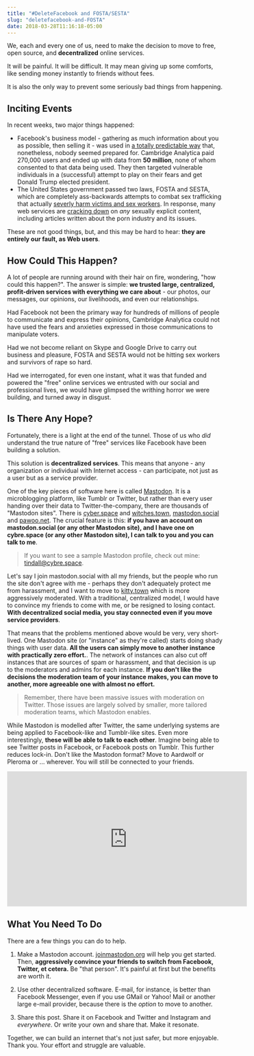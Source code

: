 ```yaml
---
title: "#DeleteFacebook and FOSTA/SESTA"
slug: "deletefacebook-and-FOSTA"
date: 2018-03-28T11:16:18-05:00
---
```


We, each and every one of us, need to make the decision to move to free, open source, and **decentralized** online services.

It will be painful. It will be difficult. It may mean giving up some comforts, like sending money instantly to friends without fees.

It is also the only way to prevent some seriously bad things from happening.

## Inciting Events

In recent weeks, two major things happened:

* Facebook's business model - gathering as much information about you as possible, then selling it - was used in [a totally predictable way](https://slate.com/technology/2018/03/the-real-scandal-isnt-cambridge-analytica-its-facebooks-whole-business-model.html) that, nonetheless, nobody seemed prepared for. Cambridge Analytica paid 270,000 users and ended up with data from **50 million**, none of whom consented to that data being used. They then targeted vulnerable individuals in a (successful) attempt to play on their fears and get Donald Trump elected president.
* The United States government passed two laws, FOSTA and SESTA, which are completely ass-backwards attempts to combat sex trafficking that actually [severly harm victims and sex workers](https://rewire.news/article/2018/03/01/anti-trafficking-legislation-shouldnt-come-cost-victims-sex-workers/). In response, many web services are [cracking down](https://survivorsagainstsesta.org/documentation/) on _any_ sexually explicit content, including articles written about the porn industry and its issues.

These are not good things, but, and this may be hard to hear: **they are entirely our fault, as Web users**.

## How Could This Happen?

A lot of people are running around with their hair on fire, wondering, "how could this happen?". The answer is simple: **we trusted large, centralized, profit-driven services with everything we care about** - our photos, our messages, our opinions, our livelihoods, and even our relationships.

Had Facebook not been the primary way for hundreds of millions of people to communicate and express their opinions, Cambridge Analytica could not have used the fears and anxieties expressed in those communications to manipulate voters.

Had we not become reliant on Skype and Google Drive to carry out business and pleasure, FOSTA and SESTA would not be hitting sex workers and survivors of rape so hard.

Had we interrogated, for even one instant, what it was that funded and powered the "free" online services we entrusted with our social and professional lives, we would have glimpsed the writhing horror we were building, and turned away in disgust.

## Is There Any Hope?

Fortunately, there is a light at the end of the tunnel. Those of us who _did_ understand the true nature of "free" services like Facebook have been building a solution.

This solution is **decentralized services**. This means that anyone - any organization or individual with Internet access - can participate, not just as a user but as a service provider. 

One of the key pieces of software here is called [Mastodon](joinmastodon.org). It is a microblogging platform, like Tumblr or Twitter, but rather than every user handing over their data to Twitter-the-company, there are thousands of "Mastodon sites". There is [cyber.space](https://cybre.space) and [witches.town](https://witches.town), [mastodon.social](https://mastodon.social) and [pawoo.net](https://pawoo.net). The crucial feature is this: **if you have an account on mastodon.social (or any other Mastodon site), and I have one on cybre.space (or any other Mastodon site), I can talk to you and you can talk to me**.

> If you want to see a sample Mastodon profile, check out mine: [tindall@cybre.space](https://cybre.space/@tindall).

Let's say I join mastodon.social with all my friends, but the people who run the site don't agree with me - perhaps they don't adequately protect me from harassment, and I want to move to [kitty.town](https://kitty.town) which is more aggressively moderated. With a traditional, centralized model, I would have to convince my friends to come with me, or be resigned to losing contact. **With decentralized social media, you stay connected even if you move service providers**.

That means that the problems mentioned above would be very, very short-lived. One Mastodon site (or "instance" as they're called) starts doing shady things with user data. **All the users can simply move to another instance with practically zero effort.**. The network of instances can also cut off instances that are sources of spam or harassment, and that decision is up to the moderators and admins for each instance. **If you don't like the decisions the moderation team of your instance makes, you can move to another, more agreeable one with almost no effort.**

> Remember, there have been massive issues with moderation on Twitter. Those issues are largely solved by smaller, more tailored moderation teams, which Mastodon enables.

While Mastodon is modelled after Twitter, the same underlying systems are being applied to Facebook-like and Tumblr-like sites. Even more interestingly, **these will be able to talk to each other**. Imagine being able to see Twitter posts in Facebook, or Facebook posts on Tumblr. This further reduces lock-in. Don't like the Mastodon format? Move to Aardwolf or Pleroma or ... wherever. You will still be connected to your friends.

<iframe width="560" height="315" src="https://www.youtube.com/embed/IPSbNdBmWKE" frameborder="0" allow="autoplay; encrypted-media" allowfullscreen></iframe>

## What You Need To Do

There are a few things you can do to help.

1. Make a Mastodon account. [joinmastodon.org](https://joinmastodon.org) will help you get started. Then, **aggressively convince your friends to switch from Facebook, Twitter, et cetera.** Be "that person". It's painful at first but the benefits are worth it.

1. Use other decentralized software. E-mail, for instance, is better than Facebook Messenger, even if you use GMail or Yahoo! Mail or another large e-mail provider, because there is the _option_ to move to another.

1. Share this post. Share it on Facebook and Twitter and Instagram and _everywhere_. Or write your own and share that. Make it resonate.

Together, we can build an internet that's not just safer, but more enjoyable. Thank you. Your effort and struggle are valuable.
